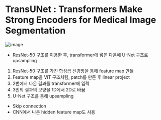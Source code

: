 # TransUNet : Transformers Make Strong Encoders for Medical Image Segmentation

![image](https://github.com/as9786/ComputerVision/assets/80622859/939f16a7-ab6d-4144-abc4-7b0c4fdc9b03)

- ResNet-50 구조를 이용한 후, transformer에 넣은 다음에 U-Net 구조로 upsampling
1. ResNet-50 구조를 가진 합성곱 신경망을 통해 feature map 만듦
2. Feature map을 ViT 구조처럼, patch를 만든 후 linear project
3. 2번에서 나온 결과를 transformer에 입력
4. 3번의 결과의 모양을 1D에서 2D로 바꿈
5. U-Net 구조를 통해 upsampling
- Skip connection
- CNN에서 나온 hidden feature map도 사용
